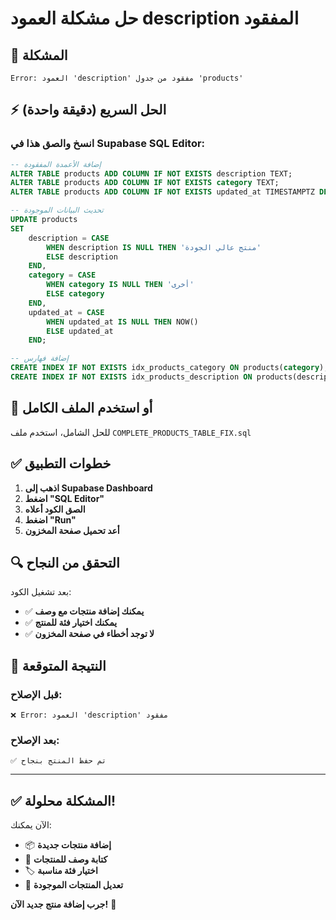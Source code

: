 # حل مشكلة العمود description المفقود

## 🚨 المشكلة

```
Error: العمود 'description' مفقود من جدول 'products'
```

## ⚡ الحل السريع (دقيقة واحدة)

### انسخ والصق هذا في Supabase SQL Editor:

```sql
-- إضافة الأعمدة المفقودة
ALTER TABLE products ADD COLUMN IF NOT EXISTS description TEXT;
ALTER TABLE products ADD COLUMN IF NOT EXISTS category TEXT;
ALTER TABLE products ADD COLUMN IF NOT EXISTS updated_at TIMESTAMPTZ DEFAULT NOW();

-- تحديث البيانات الموجودة
UPDATE products
SET
    description = CASE
        WHEN description IS NULL THEN 'منتج عالي الجودة'
        ELSE description
    END,
    category = CASE
        WHEN category IS NULL THEN 'أخرى'
        ELSE category
    END,
    updated_at = CASE
        WHEN updated_at IS NULL THEN NOW()
        ELSE updated_at
    END;

-- إضافة فهارس
CREATE INDEX IF NOT EXISTS idx_products_category ON products(category);
CREATE INDEX IF NOT EXISTS idx_products_description ON products(description);
```

## 🎯 أو استخدم الملف الكامل

للحل الشامل، استخدم ملف `COMPLETE_PRODUCTS_TABLE_FIX.sql`

## ✅ خطوات التطبيق

1. **اذهب إلى Supabase Dashboard**
2. **اضغط "SQL Editor"**
3. **الصق الكود أعلاه**
4. **اضغط "Run"**
5. **أعد تحميل صفحة المخزون**

## 🔍 التحقق من النجاح

بعد تشغيل الكود:

- ✅ **يمكنك إضافة منتجات مع وصف**
- ✅ **يمكنك اختيار فئة للمنتج**
- ✅ **لا توجد أخطاء في صفحة المخزون**

## 🎪 النتيجة المتوقعة

### قبل الإصلاح:

```
❌ Error: العمود 'description' مفقود
```

### بعد الإصلاح:

```
✅ تم حفظ المنتج بنجاح
```

---

## ✅ المشكلة محلولة!

الآن يمكنك:

- 📦 **إضافة منتجات جديدة**
- 📝 **كتابة وصف للمنتجات**
- 🏷️ **اختيار فئة مناسبة**
- 🔄 **تعديل المنتجات الموجودة**

**جرب إضافة منتج جديد الآن!** 🎉
